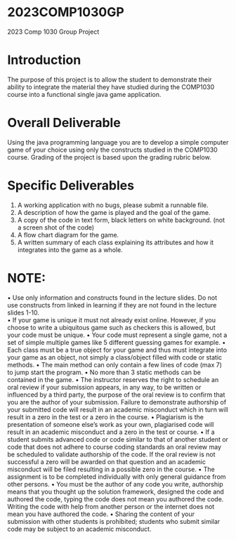 # 2023COMP1030GP
2023 Comp 1030 Group Project

# Introduction
The purpose of this project is to allow the student to demonstrate their ability to integrate the  material they have studied during the COMP1030 course into a functional single java game application.

# Overall Deliverable

Using the java programming language you are to develop a simple computer game of your choice using only the constructs studied in the COMP1030 course.  Grading of the project is based upon the grading rubric below.

# Specific Deliverables

1.	A working application with no bugs, please submit a runnable file.
2.	A description of how the game is played and the goal of the game.
3.	A copy of the code in text form, black letters on white background. (not a screen shot of the code)
4.	A flow chart diagram for the game.
5.	A written summary of each class explaining its attributes and how it integrates into the game as a whole.


# NOTE:
•	Use only information and constructs found in the lecture slides. Do not use constructs from linked in learning if they are not found in the lecture slides 1-10.  
•	If your game is unique it must not already exist online.  However, if you choose to write a ubiquitous game such as checkers this is allowed, but your code must be unique.
•	Your code must represent a single game, not a set of simple multiple games like 5 different guessing games for example.
•	Each class must be a true object for your game and thus must integrate into your game as an object, not simply a class/object filled with code or static methods.
•	The main method can only contain a few lines of code (max 7) to jump start the program.
•	No more than 3 static methods can be contained in the game.
•	The instructor reserves the right to schedule an oral review if your submission appears, in any way, to be written or influenced by a third party, the purpose of the oral review is to confirm that you are the author of your submission.  Failure to demonstrate authorship of your submitted code will result in an academic misconduct which in turn will result in a zero in the test or a zero in the course.
•	Plagiarism is the presentation of someone else’s work as your own, plagiarised code will result in an academic misconduct and a zero in the test or course.
•	If a student submits advanced code or code similar to that of another student or code that does not adhere to course coding standards an oral review may be scheduled to validate authorship of the code.  If the oral review is not successful a zero will be awarded on that question and an academic misconduct will be filed resulting in a possible zero in the course.
•	The assignment is to be completed individually with only general guidance from other persons.
•	You must be the author of any code you write, authorship means that you thought up the solution framework, designed the code and authored the code, typing the code does not mean you authored the code.  Writing the code with help from another person or the internet does not mean you have authored the code.
•	Sharing the content of your submission with other students is prohibited; students who submit similar code may be subject to an academic misconduct.
